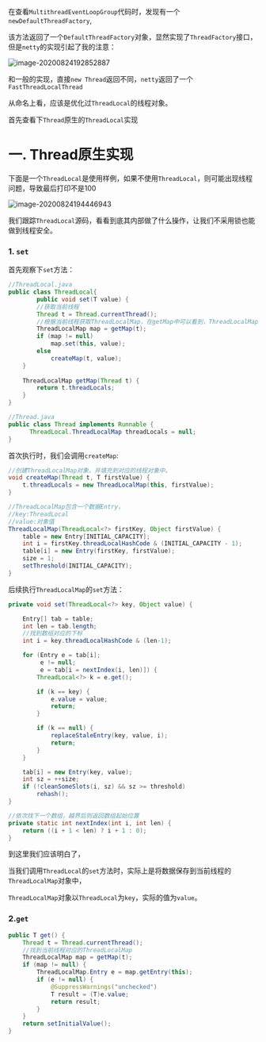 在查看`MultithreadEventLoopGroup`代码时，发现有一个`newDefaultThreadFactory`,

该方法返回了一个`DefaultThreadFactory`对象，显然实现了`ThreadFactory`接口，但是`netty`的实现引起了我的注意：

![image-20200824192852887](https://i.loli.net/2020/08/24/ZRufVMatopCyKre.png)

和一般的实现，直接`new Thread`返回不同，`netty`返回了一个`FastThreadLocalThread`

从命名上看，应该是优化过`ThreadLocal`的线程对象。

首先查看下`Thread`原生的`ThreadLocal`实现

# 一. Thread原生实现


下面是一个`ThreadLocal`是使用样例，如果不使用`ThreadLocal`，则可能出现线程问题，导致最后打印不是100

![image-20200824194446943](https://i.loli.net/2020/08/24/fqS15n3wmPUWKTg.png)

我们跟踪`ThreadLocal`源码，看看到底其内部做了什么操作，让我们不采用锁也能做到线程安全。

### 1. `set`
首先观察下`set`方法：

```java
//ThreadLocal.java
public class ThreadLocal{
        public void set(T value) {
        //获取当前线程
        Thread t = Thread.currentThread();
        //根据当前线程获取ThreadLocalMap，在getMap中可以看到，ThreadLocalMap就是Thread对象的一个内部字段
        ThreadLocalMap map = getMap(t);
        if (map != null)
            map.set(this, value);
        else
            createMap(t, value);
    }
     
    ThreadLocalMap getMap(Thread t) {
        return t.threadLocals;
	}
}

//Thread.java
public class Thread implements Runnable {
      ThreadLocal.ThreadLocalMap threadLocals = null; 
}

```

首次执行时，我们会调用`createMap`:

```java
//创建ThreadLocalMap对象，并填充到对应的线程对象中。
void createMap(Thread t, T firstValue) {
    t.threadLocals = new ThreadLocalMap(this, firstValue);
}

//ThreadLocalMap包含一个数据Entry，
//key:ThreadLocal
//value:对象值
ThreadLocalMap(ThreadLocal<?> firstKey, Object firstValue) {
    table = new Entry[INITIAL_CAPACITY];
    int i = firstKey.threadLocalHashCode & (INITIAL_CAPACITY - 1);
    table[i] = new Entry(firstKey, firstValue);
    size = 1;
    setThreshold(INITIAL_CAPACITY);
}
```

后续执行`ThreadLocalMap`的`set`方法：

```java
private void set(ThreadLocal<?> key, Object value) {

    Entry[] tab = table;
    int len = tab.length;
    //找到数组对应的下标
    int i = key.threadLocalHashCode & (len-1);

    for (Entry e = tab[i];
         e != null;
         e = tab[i = nextIndex(i, len)]) {
        ThreadLocal<?> k = e.get();

        if (k == key) {
            e.value = value;
            return;
        }

        if (k == null) {
            replaceStaleEntry(key, value, i);
            return;
        }
    }

    tab[i] = new Entry(key, value);
    int sz = ++size;
    if (!cleanSomeSlots(i, sz) && sz >= threshold)
        rehash();
}

//依次找下一个数组，越界后则返回数组起始位置
private static int nextIndex(int i, int len) {
    return ((i + 1 < len) ? i + 1 : 0);
}
```

到这里我们应该明白了，

当我们调用`ThreadLocal`的`set`方法时，实际上是将数据保存到当前线程的`ThreadLocalMap`对象中，

`ThreadLocalMap`对象以`ThreadLocal`为`key`，实际的值为`value`。



### 2.`get`

```java
public T get() {
    Thread t = Thread.currentThread();
    //找到当前线程对应的ThreadLocalMap
    ThreadLocalMap map = getMap(t);
    if (map != null) {
        ThreadLocalMap.Entry e = map.getEntry(this);
        if (e != null) {
            @SuppressWarnings("unchecked")
            T result = (T)e.value;
            return result;
        }
    }
    return setInitialValue();
}
```



